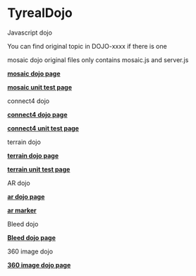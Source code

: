 # TyrealDojo
Javascript dojo

You can find original topic in DOJO-xxxx if there is one 

mosaic dojo original files only contains mosaic.js and server.js

**[mosaic dojo page](https://tyrealgray.github.io/TyrealDojo/mosaic/mosaic.html)**

**[mosaic unit test page](https://tyrealgray.github.io/TyrealDojo/mosaic/test-mosaic.html)**

connect4 dojo

**[connect4 dojo page](https://tyrealgray.github.io/TyrealDojo/connect4/connect4.html)**

**[connect4 unit test page](https://tyrealgray.github.io/TyrealDojo/connect4/test-connect4.html)**

terrain dojo

**[terrain dojo page](https://tyrealgray.github.io/TyrealDojo/terrain/terrain.html)**

**[terrain unit test page](https://tyrealgray.github.io/TyrealDojo/terrain/test-terrain.html)**

AR dojo

**[ar dojo page](https://tyrealgray.github.io/TyrealDojo/ar/)**

**[ar marker](https://github.com/TyrealGray/TyrealDojo/blob/gh-pages/ar/data/marker.png)**

Bleed dojo

**[Bleed dojo page](https://tyrealgray.github.io/TyrealDojo/bleed/)**

360 image dojo

**[360 image dojo page](https://tyrealgray.github.io/TyrealDojo/360/)**
